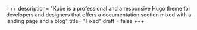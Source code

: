 +++
description= "Kube is a professional  and a responsive Hugo theme for developers and designers that offers a documentation section mixed with a landing page and a blog"
title= "Fixed"
draft = false
+++